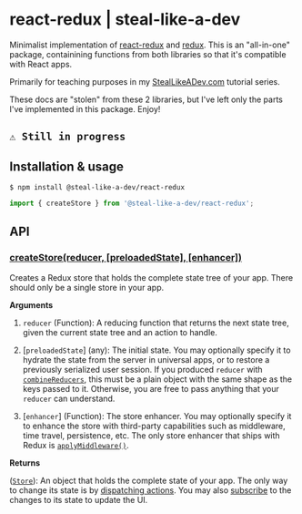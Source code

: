 # react-redux | steal-like-a-dev

Minimalist implementation of [react-redux](https://github.com/reduxjs/react-redux) and [redux](https://github.com/reduxjs/redux). This is an "all-in-one" package, containining functions from both libraries so that it's compatible with React apps.

Primarily for teaching purposes in my [StealLikeADev.com](https://StealLikeADev.com) tutorial series.

These docs are "stolen" from these 2 libraries, but I've left only the parts I've implemented in this package. Enjoy!


## `⚠ Still in progress` 

## Installation & usage

`$ npm install @steal-like-a-dev/react-redux`

```javascript
import { createStore } from '@steal-like-a-dev/react-redux';
```

## API


### [createStore(reducer, [preloadedState], [enhancer])](https://redux.js.org/api/createstore#createstorereducer-preloadedstate-enhancer)

Creates a Redux store that holds the complete state tree of your app. There should only be a single store in your app.

**Arguments**

1. `reducer` (Function): A reducing function that returns the next state tree, given the current state tree and an action to handle.

2. [`preloadedState`] (any): The initial state. You may optionally specify it to hydrate the state from the server in universal apps, or to restore a previously serialized user session. If you produced `reducer` with [`combineReducers`](https://redux.js.org/api/combinereducers), this must be a plain object with the same shape as the keys passed to it. Otherwise, you are free to pass anything that your `reducer` can understand.

3. [`enhancer`] (Function): The store enhancer. You may optionally specify it to enhance the store with third-party capabilities such as middleware, time travel, persistence, etc. The only store enhancer that ships with Redux is [`applyMiddleware()`](https://redux.js.org/api/applymiddleware).

**Returns**

([`Store`](https://redux.js.org/api/store)): An object that holds the complete state of your app. The only way to change its state is by [dispatching actions](https://redux.js.org/api/store#dispatchaction). You may also [subscribe](https://redux.js.org/api/store#subscribelistener) to the changes to its state to update the UI.